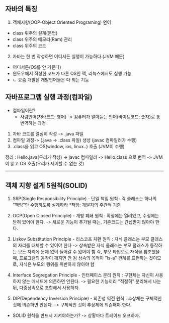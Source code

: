 ## 자바의 특징

1. 객체지향(OOP-Object Oriented Programing) 언어
- class 위주의 설계(문법)
- class 위주의 메모리(Ram) 관리
- class 위주의 코드

2. 자바는 한 번 작성하면 어디서든 실행이 가능하다.(JVM 때문)
- 어디서든(OS를 안 가린다)
- 윈도우에서 작성한 코드가 다른 OS인 맥, 리눅스에서도 실행 가능
- ㄴ 요즘 개발된 개발언어들은 다 되는 기능

## 자바프로그램 실행 과정(컴파일)
- 컴파일이란?
  - 사람언어(자바코드: 영어) -> 컴퓨터가 알아듣는 언어(바이트코드: 숫자)로 통번역하는 과정

1. 자바 코드를 열심히 작성 -> .java 파일
2. 컴파일 과정-> (.java -> .class 파일) 생성 (javac 컴파일러가 수행)
3. .class을 읽고 OS(window, ios, linux..) 호출 (JVM이 수행)

정리 : Hello.java(우리가 작성) -> javac 컴파일러 -> Hello.class 으로 번역
    -> JVM이 읽고 OS 호출(우리가 제어할 수 없는 것)

-------------------------------------------------------------------------------

## 객체 지향 설계 5원칙(SOLID)

1. SRP(Single Responsibility Principle) - 단일 책임 원칙
: 각 클래스는 하나의 "책임"만 수행하도록 설계하라
*책임: 개발자의 주관적 기준

2. OCP(Open Closed Principle) - 개방 폐쇄 원칙
: 확장에는 열려있고, 수정에는 닫혀 있어야 한다.
-> 새로운 기능이 추가될 때는, 기존코드는 간섭받지 않아야 한다.

3. Liskov Substitution Principle - 리스코프 치환 원칙
: 자식 클래스는 부모 클래스의 자리를 대체할 수 있어야 한다
-> 상속받은 자식 클래스는 부모 클래스가 동작하는 모든 자리에 문제 없이 들어갈 수 있어야 함
즉, 부모 타입으로 자식을 참조했을 때, 프로그램의 동작이 깨지면 안 됨
상속의 목적이 "is-a" 관계를 표현하는 것이므로, 자식은 부모의 행위를 위반하지 않아야 함

4. Interface Segregation Principle - 인터페이스 분리 원칙
: 구현체는 자신이 사용하지 않는 메서드에 의존하면 안된다.
-> 필요한 기능끼리 "적절히" 분리해서 나눈 뒤, 다중상속으로 조합해서 사용하자.

5. DIP(Dependency Inversion Principle) - 의존성 역전 원칙
: 추상체는 구체적인 것에 의존하면 안된다.
-> 구체적인 것이 추상체에 의존해야 한다.

- SOLID 원칙을 반드시 지켜야하는가?
-> 상황마다 트레이드 오프하자.